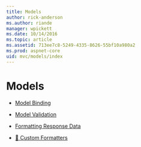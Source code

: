 ```yaml
---
title: Models
author: rick-anderson
ms.author: riande
manager: wpickett
ms.date: 10/14/2016
ms.topic: article
ms.assetid: 713ee7c8-5249-4335-8626-55bf10a980a2
ms.prod: aspnet-core
uid: mvc/models/index
---
```

# Models

* [Model Binding](model-binding.md)

* [Model Validation](validation.md)

* [Formatting Response Data](formatting.md)

* [🔧 Custom Formatters](custom-formatters.md)
